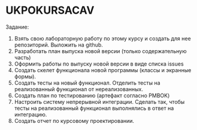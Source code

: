 # UKPOKURSACAV
Задание:

  1. Взять свою лабораторную работу по этому курсу и создать для нее репозиторий. Выложить на github.
  2. Разработать план выпуска новой версии (только содержательную часть)
  3. Оформить работы по выпуску новой версии в виде списка issues
  4. Создать скелет функционала новой программы (классы и экранные формы).
  5. Создать тесты на новый функционал. Отделить тесты на реализованный функционал от нереализованных.
  6. Создать план по тестированию (артефакт согласно PMBOK)
  7. Настроить систему непрерывной интеграции. Сделать так, чтобы тесты на реализованный функционал выполнялись в ответ на интеграцию.
  8. Создать отчет по курсовому проектировании.
